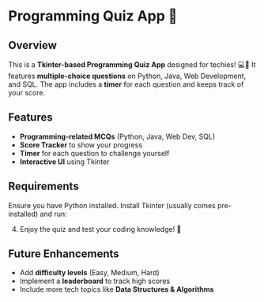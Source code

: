 # Programming Quiz App 🎯

## Overview
This is a **Tkinter-based Programming Quiz App** designed for techies! 💻🚀
It features **multiple-choice questions** on Python, Java, Web Development, and SQL. The app includes a **timer** for each question and keeps track of your score.

## Features
- **Programming-related MCQs** (Python, Java, Web Dev, SQL)
- **Score Tracker** to show your progress
- **Timer** for each question to challenge yourself
- **Interactive UI** using Tkinter

## Requirements
Ensure you have Python installed. Install Tkinter (usually comes pre-installed) and run:

4. Enjoy the quiz and test your coding knowledge! 🎉

## Future Enhancements
- Add **difficulty levels** (Easy, Medium, Hard)
- Implement a **leaderboard** to track high scores
- Include more tech topics like **Data Structures & Algorithms**


